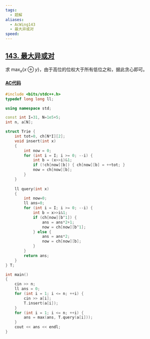 ```yaml
---
tags:
  - 题解
aliases:
  - AcWing143
  - 最大异或对
speed:
---
```

## [143. 最大异或对](https://www.acwing.com/problem/content/145/)

求 $\displaystyle \max_x \{x\oplus y\}$，由于高位的位权大于所有低位之和，据此贪心即可。

#### [AC代码](https://www.acwing.com/problem/content/submission/code_detail/36869478/)

```cpp
#include <bits/stdc++.h>
typedef long long ll;

using namespace std;

const int I=31, N=1e5+5;
int n, a[N];

struct Trie {
	int tot=0, ch[N*I][2];
	void insert(int x)
	{
		int now = 0;
		for (int i = I; i >= 0; --i) {
			int b = (x>>i)&1;
			if (!ch[now][b]) { ch[now][b] = ++tot; }
			now = ch[now][b];
		}
	}
	
	ll query(int x)
	{
		int now=0;
		ll ans=0;
		for (int i = I; i >= 0; --i) {
			int b = x>>i&1;
			if (ch[now][b^1]) {
				ans = ans*2+1;
				now = ch[now][b^1];
			} else {
				ans = ans*2;
				now = ch[now][b];
			}
		}
		return ans;
	}
} T;

int main()
{
	cin >> n;
	ll ans = 0;
	for (int i = 1; i <= n; ++i) {
		cin >> a[i];
		T.insert(a[i]);
	}
	for (int i = 1; i <= n; ++i) {
		ans = max(ans, T.query(a[i]));
	}
	cout << ans << endl;
}
```
